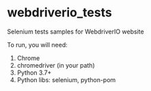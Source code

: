 # webdriverio_tests
Selenium tests samples for WebdriverIO website


To run, you will need:
  1. Chrome
  2. chromedriver (in your path)
  3. Python 3.7+
  4. Python libs: selenium, python-pom
  
